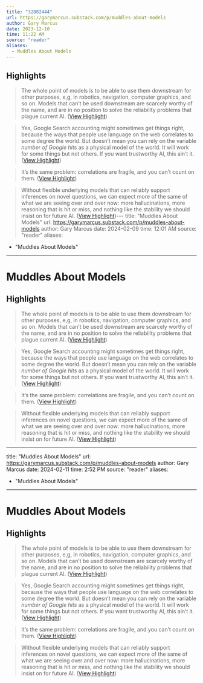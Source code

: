 ```yaml
---
title: "32882444"
url: https://garymarcus.substack.com/p/muddles-about-models
author: Gary Marcus
date: 2023-12-10
time: 11:22 AM
source: "reader"
aliases:
  - Muddles About Models
---
```

## Highlights
> The whole point of models is to be able to use them downstream for other purposes, e,g, in robotics, navigation, computer graphics, and so on. Models that can’t be used downstream are scarcely worthy of the name, and are in no position to solve the reliability problems that plague current AI. ([View Highlight](https://read.readwise.io/read/01hc116nspw5zmzy2w4j9vfcxt))

> Yes, Google Search accounting might sometimes get things right, because the ways that people use language on the web correlates to some degree the world. But doesn’t mean you can rely on the variable *number of Google hits* as a physical model of the world. It will work for some things but not others. If you want trustworthy AI, this ain’t it. ([View Highlight](https://read.readwise.io/read/01hc11a84cf8szrqnpqhnzkmqx))

> It’s the same problem: correlations are fragile, and you can’t count on them. ([View Highlight](https://read.readwise.io/read/01hc11bmmm1w24mv8fnc332vxt))

> Without flexible underlying models that can reliably support inferences on novel questions, we can expect more of the same of what we are seeing over and over now: more hallucinations, more reasoning that is hit or miss, and nothing like the stability we should insist on for future AI. ([View Highlight](https://read.readwise.io/read/01hc11dm66848zy8qxjxamr50s))---
title: "Muddles About Models"
url: https://garymarcus.substack.com/p/muddles-about-models
author: Gary Marcus
date: 2024-02-09
time: 12:01 AM
source: "reader"
aliases:
  - "Muddles About Models"
---
# Muddles About Models

## Highlights
> The whole point of models is to be able to use them downstream for other purposes, e,g, in robotics, navigation, computer graphics, and so on. Models that can’t be used downstream are scarcely worthy of the name, and are in no position to solve the reliability problems that plague current AI. ([View Highlight](https://read.readwise.io/read/01hc116nspw5zmzy2w4j9vfcxt))

> Yes, Google Search accounting might sometimes get things right, because the ways that people use language on the web correlates to some degree the world. But doesn’t mean you can rely on the variable *number of Google hits* as a physical model of the world. It will work for some things but not others. If you want trustworthy AI, this ain’t it. ([View Highlight](https://read.readwise.io/read/01hc11a84cf8szrqnpqhnzkmqx))

> It’s the same problem: correlations are fragile, and you can’t count on them. ([View Highlight](https://read.readwise.io/read/01hc11bmmm1w24mv8fnc332vxt))

> Without flexible underlying models that can reliably support inferences on novel questions, we can expect more of the same of what we are seeing over and over now: more hallucinations, more reasoning that is hit or miss, and nothing like the stability we should insist on for future AI. ([View Highlight](https://read.readwise.io/read/01hc11dm66848zy8qxjxamr50s))

---
title: "Muddles About Models"
url: https://garymarcus.substack.com/p/muddles-about-models
author: Gary Marcus
date: 2024-02-11
time: 2:52 PM
source: "reader"
aliases:
  - "Muddles About Models"
---
# Muddles About Models

## Highlights
> The whole point of models is to be able to use them downstream for other purposes, e,g, in robotics, navigation, computer graphics, and so on. Models that can’t be used downstream are scarcely worthy of the name, and are in no position to solve the reliability problems that plague current AI. ([View Highlight](https://read.readwise.io/read/01hc116nspw5zmzy2w4j9vfcxt))

> Yes, Google Search accounting might sometimes get things right, because the ways that people use language on the web correlates to some degree the world. But doesn’t mean you can rely on the variable *number of Google hits* as a physical model of the world. It will work for some things but not others. If you want trustworthy AI, this ain’t it. ([View Highlight](https://read.readwise.io/read/01hc11a84cf8szrqnpqhnzkmqx))

> It’s the same problem: correlations are fragile, and you can’t count on them. ([View Highlight](https://read.readwise.io/read/01hc11bmmm1w24mv8fnc332vxt))

> Without flexible underlying models that can reliably support inferences on novel questions, we can expect more of the same of what we are seeing over and over now: more hallucinations, more reasoning that is hit or miss, and nothing like the stability we should insist on for future AI. ([View Highlight](https://read.readwise.io/read/01hc11dm66848zy8qxjxamr50s))

